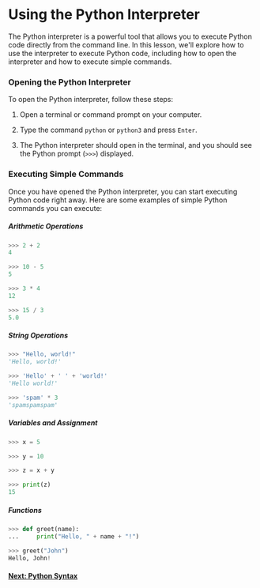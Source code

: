 # Using the Python Interpreter

The Python interpreter is a powerful tool that allows you to execute Python code directly from the command line. In this lesson, we'll explore how to use the interpreter to execute Python code, including how to open the interpreter and how to execute simple commands.

### Opening the Python Interpreter

To open the Python interpreter, follow these steps:

1. Open a terminal or command prompt on your computer.

2. Type the command `python` or `python3` and press `Enter`.

3. The Python interpreter should open in the terminal, and you should see the Python prompt (`>>>`) displayed.

### Executing Simple Commands

Once you have opened the Python interpreter, you can start executing Python code right away. Here are some examples of simple Python commands you can execute:

##### Arithmetic Operations

```python
>>> 2 + 2
4

>>> 10 - 5
5

>>> 3 * 4
12

>>> 15 / 3
5.0
```

##### String Operations

```python
>>> "Hello, world!"
'Hello, world!'

>>> 'Hello' + ' ' + 'world!'
'Hello world!'

>>> 'spam' * 3
'spamspamspam'
```

##### Variables and Assignment

```python
>>> x = 5

>>> y = 10

>>> z = x + y

>>> print(z)
15

```

##### Functions

```python
>>> def greet(name):
...     print("Hello, " + name + "!")

>>> greet("John")
Hello, John!
```

#### [Next: Python Syntax](./04-PYTHON-SYNTAX.md)
